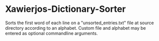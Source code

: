 # Xawierjos-Dictionary-Sorter
Sorts the first word of each line on a "unsorted_entries.txt" file at source directory according to an alphabet.  Custom file and alphabet may be entered as optional commandline arguments.
